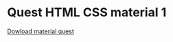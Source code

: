 # Quest HTML CSS material 1

[Dowload material quest](/html-css-quest-welcome-on-board-material.zip)